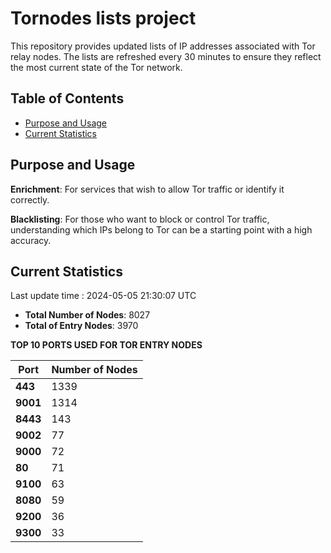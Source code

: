 # Tornodes lists project

This repository provides updated lists of IP addresses associated with Tor relay nodes. The lists are refreshed every 30 minutes to ensure they reflect the most current state of the Tor network.

## Table of Contents

- [Purpose and Usage](#purpose-and-usage)
- [Current Statistics](#current-statistics)


## Purpose and Usage

**Enrichment**: For services that wish to allow Tor traffic or identify it correctly.

**Blacklisting**: For those who want to block or control Tor traffic, understanding which IPs belong to Tor can be a starting point with a high accuracy.

## Current Statistics

Last update time : 2024-05-05 21:30:07 UTC

- **Total Number of Nodes**: 8027
- **Total of Entry Nodes**: 3970

**TOP 10 PORTS USED FOR TOR ENTRY NODES**

| **Port** | **Number of Nodes** |
|------|-----------------|
| **443**   | 1339  |
| **9001**   | 1314  |
| **8443**   | 143  |
| **9002**   | 77  |
| **9000**   | 72  |
| **80**   | 71  |
| **9100**   | 63  |
| **8080**   | 59  |
| **9200**   | 36  |
| **9300**   | 33  |

